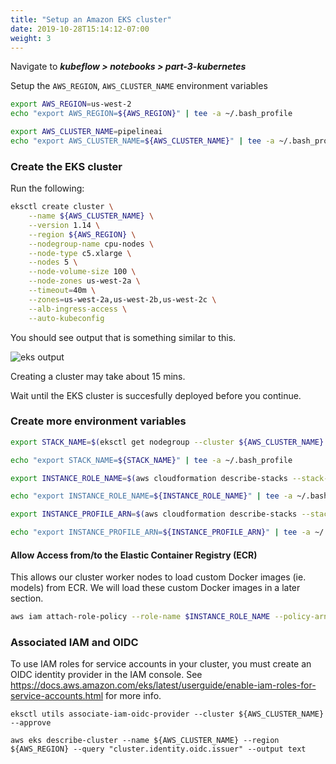 ```yaml
---
title: "Setup an Amazon EKS cluster"
date: 2019-10-28T15:14:12-07:00
weight: 3
---
```


Navigate to ***kubeflow > notebooks > part-3-kubernetes***

Setup the `AWS_REGION`, `AWS_CLUSTER_NAME` environment variables
```bash
export AWS_REGION=us-west-2
echo "export AWS_REGION=${AWS_REGION}" | tee -a ~/.bash_profile

export AWS_CLUSTER_NAME=pipelineai
echo "export AWS_CLUSTER_NAME=${AWS_CLUSTER_NAME}" | tee -a ~/.bash_profile

```

### Create the EKS cluster
Run the following:
```bash
eksctl create cluster \
    --name ${AWS_CLUSTER_NAME} \
    --version 1.14 \
    --region ${AWS_REGION} \
    --nodegroup-name cpu-nodes \
    --node-type c5.xlarge \
    --nodes 5 \
    --node-volume-size 100 \
    --node-zones us-west-2a \
    --timeout=40m \
    --zones=us-west-2a,us-west-2b,us-west-2c \
    --alb-ingress-access \
    --auto-kubeconfig

```

You should see output that is something similar to this.

![eks output](/images/eks/eksctl_launch.png)

Creating a cluster may take about 15 mins. 

Wait until the EKS cluster is succesfully deployed before you continue.

### Create more environment variables

```bash
export STACK_NAME=$(eksctl get nodegroup --cluster ${AWS_CLUSTER_NAME} -o json | jq -r '.[].StackName')

echo "export STACK_NAME=${STACK_NAME}" | tee -a ~/.bash_profile

```

```bash
export INSTANCE_ROLE_NAME=$(aws cloudformation describe-stacks --stack-name $STACK_NAME --output text --query "Stacks[0].Outputs[1].OutputValue" | sed -e 's/.*\///g')

echo "export INSTANCE_ROLE_NAME=${INSTANCE_ROLE_NAME}" | tee -a ~/.bash_profile

```

```bash
export INSTANCE_PROFILE_ARN=$(aws cloudformation describe-stacks --stack-name $STACK_NAME | jq -r '.Stacks[].Outputs[] | select(.OutputKey=="InstanceProfileARN") | .OutputValue')

echo "export INSTANCE_PROFILE_ARN=${INSTANCE_PROFILE_ARN}" | tee -a ~/.bash_profile

```

#### Allow Access from/to the Elastic Container Registry (ECR)
This allows our cluster worker nodes to load custom Docker images (ie. models) from ECR.  We will load these custom Docker images in a later section. 

```bash
aws iam attach-role-policy --role-name $INSTANCE_ROLE_NAME --policy-arn arn:aws:iam::aws:policy/AmazonEC2ContainerRegistryFullAccess

```

### Associated IAM and OIDC
To use IAM roles for service accounts in your cluster, you must create an OIDC identity provider in the IAM console.  See https://docs.aws.amazon.com/eks/latest/userguide/enable-iam-roles-for-service-accounts.html for more info.
```
eksctl utils associate-iam-oidc-provider --cluster ${AWS_CLUSTER_NAME} --approve

aws eks describe-cluster --name ${AWS_CLUSTER_NAME} --region ${AWS_REGION} --query "cluster.identity.oidc.issuer" --output text

```
